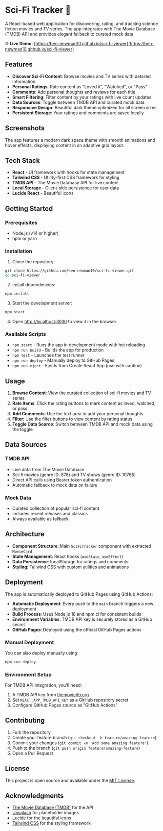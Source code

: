 # Sci-Fi Tracker 🚀

A React-based web application for discovering, rating, and tracking science fiction movies and TV series. The app integrates with The Movie Database (TMDB) API and provides elegant fallback to curated mock data.

🌐 **Live Demo**: [https://ben-newman10.github.io/sci-fi-viewer](https://ben-newman10.github.io/sci-fi-viewer)

## Features

- **Discover Sci-Fi Content**: Browse movies and TV series with detailed information
- **Personal Ratings**: Rate content as "Loved it", "Watched", or "Pass"
- **Comments**: Add personal thoughts and reviews for each title
- **Smart Filtering**: Filter content by your ratings with live count updates
- **Data Sources**: Toggle between TMDB API and curated mock data
- **Responsive Design**: Beautiful dark theme optimized for all screen sizes
- **Persistent Storage**: Your ratings and comments are saved locally

## Screenshots

The app features a modern dark space theme with smooth animations and hover effects, displaying content in an adaptive grid layout.

## Tech Stack

- **React** - UI framework with hooks for state management
- **Tailwind CSS** - Utility-first CSS framework for styling
- **TMDB API** - The Movie Database API for live content
- **Local Storage** - Client-side persistence for user data
- **Lucide React** - Beautiful icons

## Getting Started

### Prerequisites

- Node.js (v14 or higher)
- npm or yarn

### Installation

1. Clone the repository:
```bash
git clone https://github.com/ben-newman10/sci-fi-viewer.git
cd sci-fi-viewer
```

2. Install dependencies:
```bash
npm install
```

3. Start the development server:
```bash
npm start
```

4. Open [http://localhost:3000](http://localhost:3000) to view it in the browser.

### Available Scripts

- `npm start` - Runs the app in development mode with hot reloading
- `npm run build` - Builds the app for production
- `npm test` - Launches the test runner
- `npm run deploy` - Manually deploy to GitHub Pages
- `npm run eject` - Ejects from Create React App (use with caution)

## Usage

1. **Browse Content**: View the curated collection of sci-fi movies and TV series
2. **Rate Items**: Click the rating buttons to mark content as loved, watched, or pass
3. **Add Comments**: Use the text area to add your personal thoughts
4. **Filter**: Use the filter buttons to view content by rating status
5. **Toggle Data Source**: Switch between TMDB API and mock data using the toggle

## Data Sources

### TMDB API
- Live data from The Movie Database
- Sci-fi movies (genre ID: 878) and TV shows (genre ID: 10765)
- Direct API calls using Bearer token authentication
- Automatic fallback to mock data on failure

### Mock Data
- Curated collection of popular sci-fi content
- Includes recent releases and classics
- Always available as fallback

## Architecture

- **Component Structure**: Main `SciFiTracker` component with extracted `MovieCard`
- **State Management**: React hooks (`useState`, `useEffect`)
- **Data Persistence**: localStorage for ratings and comments
- **Styling**: Tailwind CSS with custom utilities and animations

## Deployment

The app is automatically deployed to GitHub Pages using GitHub Actions:

- **Automatic Deployment**: Every push to the `main` branch triggers a new deployment
- **Build Process**: Uses Node.js 18 and npm ci for consistent builds
- **Environment Variables**: TMDB API key is securely stored as a GitHub secret
- **GitHub Pages**: Deployed using the official GitHub Pages actions

### Manual Deployment

You can also deploy manually using:
```bash
npm run deploy
```

### Environment Setup

For TMDB API integration, you'll need:
1. A TMDB API key from [themoviedb.org](https://www.themoviedb.org/settings/api)
2. Set `REACT_APP_TMDB_API_KEY` as a GitHub repository secret
3. Configure GitHub Pages source as "GitHub Actions"

## Contributing

1. Fork the repository
2. Create your feature branch (`git checkout -b feature/amazing-feature`)
3. Commit your changes (`git commit -m 'Add some amazing feature'`)
4. Push to the branch (`git push origin feature/amazing-feature`)
5. Open a Pull Request

## License

This project is open source and available under the [MIT License](LICENSE).

## Acknowledgments

- [The Movie Database (TMDB)](https://www.themoviedb.org/) for the API
- [Unsplash](https://unsplash.com/) for placeholder images
- [Lucide](https://lucide.dev/) for the beautiful icons
- [Tailwind CSS](https://tailwindcss.com/) for the styling framework